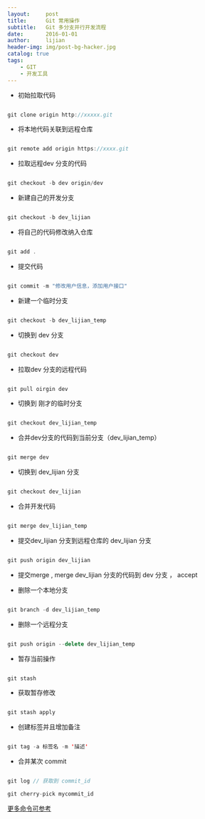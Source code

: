 ```yaml
---
layout:     post
title:      Git 常用操作
subtitle:   Git 多分支并行开发流程
date:       2016-01-01
author:     lijian
header-img: img/post-bg-hacker.jpg
catalog: true
tags:
    - GIT
    - 开发工具
---
```



* 初始拉取代码

```js

git clone origin http://xxxxx.git

```


* 将本地代码关联到远程仓库

```js

git remote add origin https://xxxx.git 

```


* 拉取远程dev 分支的代码

```js

git checkout -b dev origin/dev

```

* 新建自己的开发分支

```js

git checkout -b dev_lijian

```


* 将自己的代码修改纳入仓库

```js

git add .

```

* 提交代码

```js

git commit -m "修改用户信息，添加用户接口"

```

* 新建一个临时分支

```js

git checkout -b dev_lijian_temp

```

* 切换到 dev 分支

```js

git checkout dev

```


* 拉取dev 分支的远程代码

```js

git pull oirgin dev

```

* 切换到 刚才的临时分支

```js

git checkout dev_lijian_temp

```


* 合并dev分支的代码到当前分支（dev_lijian_temp）

```js

git merge dev

```


* 切换到 dev_lijian 分支

```js

git checkout dev_lijian

```


* 合并开发代码

```js

git merge dev_lijian_temp

```


* 提交dev_lijian 分支到远程仓库的 dev_lijian 分支

```js

git push origin dev_lijian

```


* 提交merge , merge dev_lijian 分支的代码到 dev 分支 ， accept


* 删除一个本地分支

```js

git branch -d dev_lijian_temp

```

* 删除一个远程分支

```js

git push origin --delete dev_lijian_temp

```

* 暂存当前操作

````java

git stash

````

* 获取暂存修改

````java

git stash apply

````

* 创建标签并且增加备注

```java

git tag -a 标签名 -m '描述'

```


* 合并某次 commit

```java

git log // 获取到 commit_id

git cherry-pick mycommit_id

```

[更多命令可参考](https://mp.weixin.qq.com/s/WlB7KicBY-97zehqZj_WgQ)